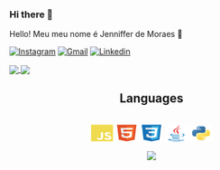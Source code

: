 ### Hi there 👋

Hello! Meu meu nome é Jenniffer de Moraes 👋



[![Instagram](https://img.shields.io/badge/Instagram-E4405F?style=for-the-badge&logo=instagram&logoColor=white)](https://www.instagram.com/jenniffer_de_morais/)
[![Gmail](https://img.shields.io/badge/Gmail-D14836?style=for-the-badge&logo=gmail&logoColor=white)](mailto:jennifferbomfim123@gmail.com)
[![Linkedin](https://img.shields.io/badge/LinkedIn-0077B5?style=for-the-badge&logo=linkedin&logoColor=white)](https://www.linkedin.com/in/jenniffer-bomfim-412379203/)

<div>
  <a href="https://github.com/Jenniffergg">
    <img height="180em" align="center" src="https://github-readme-stats.vercel.app/api?username=Jenniffergg&show_icons=true&theme=dracula" />
    <img height="180em" align="center" src="https://github-readme-stats.vercel.app/api/top-langs/?username=Jenniffergg&layout=demo&theme=dracula" />
  </a> 




 
<h2 align="center">Languages</h2>
<div style="display: inline_block" align="center"><br>
  <img align="center" alt="Js" height="30" width="40" src="https://raw.githubusercontent.com/devicons/devicon/master/icons/javascript/javascript-plain.svg">
  <img align="center" alt="HTML" height="30" width="40" src="https://raw.githubusercontent.com/devicons/devicon/master/icons/html5/html5-original.svg">
   <img align="center" alt="CSS" height="30" width="40" src="https://raw.githubusercontent.com/devicons/devicon/master/icons/css3/css3-original.svg">
   <img align="center" alt="Python" height="30" width="40" 
   src="https://raw.githubusercontent.com/devicons/devicon/master/icons/java/java-original.svg">
     <img align="center" alt="java" height="30" width="40" 
   src="https://raw.githubusercontent.com/devicons/devicon/master/icons/python/python-original.svg">
 <br><br>
 
 

 
 <div align="center"> 
<img height="300em"src="https://cdna.artstation.com/p/assets/images/images/035/693/656/original/gwyneth-balucio-hello-world.gif?1615642877" alt"hello world"> <br><br><br>
</div> 
 

